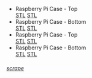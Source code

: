 <div class="gitDiv">
	<div class="filesDiv">
		<ul class="filelist">
			<li>
				<div class="divLinkWrapper">
					<div class="divLinkL" onclick="window.open('https://github.com/fullborelabs/raspberry-pi-case','mywindow');" style="cursor: pointer;">
						Raspberry Pi Case - Top
					</div> 
					<div class="divLinkR">
						<a href="https://github.com/fullborelabs/raspberry-pi-case/blob/main/pi-case-lid.stl" target="_blank" class="green">STL</a>
						<a href="https://github.com/fullborelabs/raspberry-pi-case/blob/main/pi-case-lid.stl" target="_blank" class="red">STL</a>
					</div>
				</div>
			</li>
			<li>
				<div class="divLinkWrapper">
					<div class="divLinkL" onclick="window.open('https://github.com/fullborelabs/raspberry-pi-case','mywindow');" style="cursor: pointer;">
						Raspberry Pi Case - Bottom
					</div> 
					<div class="divLinkR"> 
						<a href="https://github.com/fullborelabs/raspberry-pi-case/blob/main/pi-case-lid.stl" target="_blank" class="magenta">STL</a>
						<a href="https://github.com/fullborelabs/raspberry-pi-case/blob/main/pi-case-lid.stl" target="_blank" class="orange">STL</a>
					</div>
				</div>
			</li>
			<li>
				<div class="divLinkWrapper">
					<div class="divLinkL" onclick="window.open('https://github.com/fullborelabs/raspberry-pi-case','mywindow');" style="cursor: pointer;">
						Raspberry Pi Case - Top
					</div> 
					<div class="divLinkR">
						<a href="https://github.com/fullborelabs/raspberry-pi-case/blob/main/pi-case-lid.stl" target="_blank" class="green">STL</a>
						<a href="https://github.com/fullborelabs/raspberry-pi-case/blob/main/pi-case-lid.stl" target="_blank" class="red">STL</a>
					</div>
				</div>
			</li>
			<li>
				<div class="divLinkWrapper">
					<div class="divLinkL" onclick="window.open('https://github.com/fullborelabs/raspberry-pi-case','mywindow');" style="cursor: pointer;">
						Raspberry Pi Case - Bottom
					</div> 
					<div class="divLinkR"> 
						<a href="https://github.com/fullborelabs/raspberry-pi-case/blob/main/pi-case-lid.stl" target="_blank" class="magenta">STL</a>
						<a href="https://github.com/fullborelabs/raspberry-pi-case/blob/main/pi-case-lid.stl" target="_blank" class="orange">STL</a>
					</div>
				</div>
			</li>
		</ul>
        	<h6><a href="https://fullborelabs.com/wp/git-scripts/raspberry-pi-case/files-scrape.cgi" target="_blank" class="scrapeLink">scrape</a></h6>
	</div>
</div>
